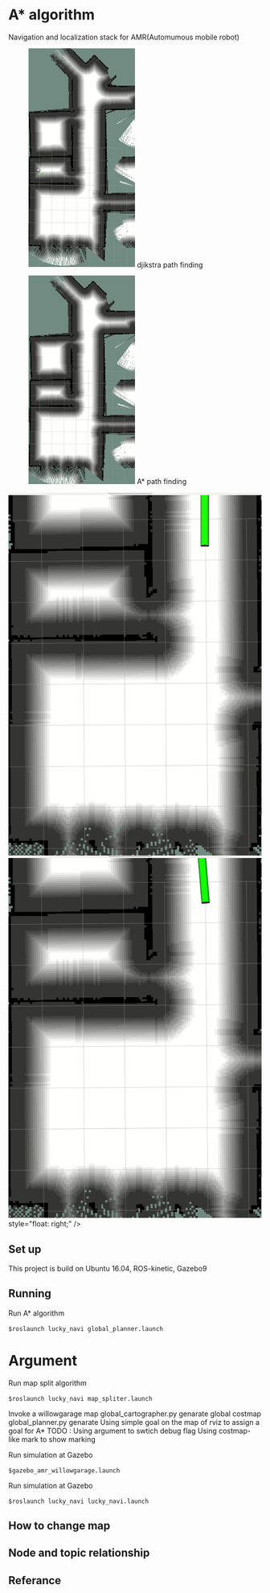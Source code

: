 # A* algorithm 
Navigation and localization stack for AMR(Automumous mobile robot)

<div>
<figure  id="crackers1">
  <img src="pic/dijkstra_room.gif" alt="missing" height="35%" width="50%" />
  <span>djikstra path finding</span>
  </figure >
   <figure  id="crackers2">
  <img src="pic/a_star_room.gif" alt="missing" height="35%" width="50%" />
  <span>A* path finding</span>
   </figure >
<div style="clear:both;"></div>
</div>

<!--img src="pic/a_star_room.gif"
     title="A* algorithm"
     alt="A star algorithm finding a path to room on map" 
     height="50%"
     width="50%"
     style="float:left;"/>

<img src="pic/dijkstra_room.gif"
     alt="dijkstra algorithm finding a path to room on map" 
     height="48%"
     width="50%"
     style="float:right;"/-->
    

<img src="pic/dijkstra_near.gif"
     alt="Dijkstra algorithm reaching a near goal" 
     style="float: left;" />

<img src="pic/a_star_near.gif"
     alt="A star algorithm reaching a near goal" />
     style="float: right;" />

## Set up 
This project is build on Ubuntu 16.04, ROS-kinetic, Gazebo9

## Running 
Run A* algorithm 
```
$roslaunch lucky_navi global_planner.launch
```

# Argument 

Run map split algorithm
```
$roslaunch lucky_navi map_spliter.launch
```

Invoke a willowgarage map 
global_cartographer.py genarate global costmap 
global_planner.py genarate 
Using simple goal on the map of rviz to assign a goal for A* 
TODO : 
Using argument to swtich debug flag 
Using costmap-like mark to show marking


Run simulation at Gazebo
```
$gazebo_amr_willowgarage.launch
```


Run simulation at Gazebo
```
$roslaunch lucky_navi lucky_navi.launch
```

## How to change map 


## Node and topic relationship

## Referance
